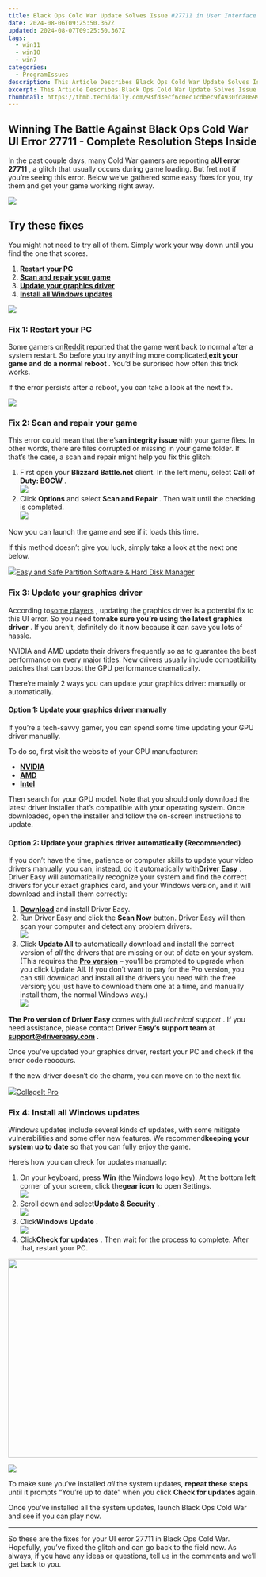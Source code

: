 ```yaml
---
title: Black Ops Cold War Update Solves Issue #27711 in User Interface (UI)
date: 2024-08-06T09:25:50.367Z
updated: 2024-08-07T09:25:50.367Z
tags:
  - win11
  - win10
  - win7
categories:
  - ProgramIssues
description: This Article Describes Black Ops Cold War Update Solves Issue #27711 in User Interface (UI)
excerpt: This Article Describes Black Ops Cold War Update Solves Issue #27711 in User Interface (UI)
thumbnail: https://thmb.techidaily.com/93fd3ecf6c0ec1cdbec9f4930fda0699ca8c617492c26f7c6f508a444f408426.jpg
---
```


## Winning The Battle Against Black Ops Cold War UI Error 27711 - Complete Resolution Steps Inside

In the past couple days, many Cold War gamers are reporting a**UI error 27711** , a glitch that usually occurs during game loading. But fret not if you’re seeing this error. Below we’ve gathered some easy fixes for you, try them and get your game working right away.

<!-- affiliate ads begin -->
<a href="https://secure.2checkout.com/order/checkout.php?PRODS=3851655&QTY=1&AFFILIATE=108875&CART=1"><img src="http://www.aiseesoft.com/avangate/30p/banner.jpg" border="0"></a>
<!-- affiliate ads end -->
## Try these fixes

 You might not need to try all of them. Simply work your way down until you find the one that scores.

1. **[Restart your PC](https://tools.techidaily.com/drivereasy/download/)**
2. **[Scan and repair your game](https://tools.techidaily.com/drivereasy/download/)**
3. **[Update your graphics driver](https://tools.techidaily.com/drivereasy/download/)**
4. **[Install all Windows updates](https://tools.techidaily.com/drivereasy/download/)**

<!-- affiliate ads begin -->
<a href="https://secure.2checkout.com/order/checkout.php?PRODS=35038891&QTY=1&AFFILIATE=108875&CART=1"><img src="https://www.dupinout.com/wp-content/uploads/2021/12/DupInOut-New-Duplicate-Scan-Tab.png" border="0"></a>
<!-- affiliate ads end -->
### Fix 1: Restart your PC

 Some gamers on[Reddit](https://www.reddit.com/r/blackopscoldwar/comments/kia139/get%5Fui%5Ferror%5F27711%5Fand%5Falso%5Fsomething%5Felse/) reported that the game went back to normal after a system restart. So before you try anything more complicated,**exit your game and do a normal reboot** . You’d be surprised how often this trick works.

 If the error persists after a reboot, you can take a look at the next fix.

<!-- affiliate ads begin -->
<a href="https://store.revouninstaller.com/order/checkout.php?PRODS=28010250&QTY=1&AFFILIATE=108875&CART=1"><img src="https://secure.avangate.com/images/merchant/4282ec8de8c9be897e7aff4aa231b1a4/336__280a.jpg" border="0"></a>
<!-- affiliate ads end -->
### Fix 2: Scan and repair your game

 This error could mean that there’s**an integrity issue** with your game files. In other words, there are files corrupted or missing in your game folder. If that’s the case, a scan and repair might help you fix this glitch:

1. First open your **Blizzard Battle.net** client. In the left menu, select **Call of Duty: BOCW** .  
![](https://images.drivereasy.com/wp-content/uploads/2020/11/bocw-verify.jpg)
2. Click **Options**  and select **Scan and Repair** . Then wait until the checking is completed.  
![](https://images.drivereasy.com/wp-content/uploads/2020/11/bocw-verify-2.jpg)

Now you can launch the game and see if it loads this time.

 If this method doesn’t give you luck, simply take a look at the next one below.

<!-- affiliate ads begin -->
<a href="https://secure.2checkout.com/order/checkout.php?PRODS=22741618&QTY=1&AFFILIATE=108875&CART=1"><img src="https://www.diskpart.com/resource/images/index/dp-index-img-banner-people@2x.png" border="0">Easy and Safe Partition Software & Hard Disk Manager</a>
<!-- affiliate ads end -->
### Fix 3: Update your graphics driver

 According to[some players](https://www.reddit.com/r/blackopscoldwar/comments/kiaa2w/ui%5Ferror%5F27711%5Fcant%5Fload%5Fthe%5Fgame%5Fanymore%5Fpc/) , updating the graphics driver is a potential fix to this UI error. So you need to**make sure you’re using the latest graphics driver** . If you aren’t, definitely do it now because it can save you lots of hassle.

 NVIDIA and AMD update their drivers frequently so as to guarantee the best performance on every major titles. New drivers usually include compatibility patches that can boost the GPU performance dramatically.

 There’re mainly 2 ways you can update your graphics driver: manually or automatically.

#### Option 1: Update your graphics driver manually

 If you’re a tech-savvy gamer, you can spend some time updating your GPU driver manually.

To do so, first visit the website of your GPU manufacturer:

* **[NVIDIA](https://tools.techidaily.com/drivereasy/download/)**
* **[AMD](https://www.amd.com/en/support)**
* **[Intel](https://downloadcenter.intel.com/product/80939/Graphics)**

 Then search for your GPU model. Note that you should only download the latest driver installer that’s compatible with your operating system. Once downloaded, open the installer and follow the on-screen instructions to update.

#### Option 2: Update your graphics driver automatically (Recommended)

 If you don’t have the time, patience or computer skills to update your video drivers manually, you can, instead, do it automatically with[**Driver Easy**](https://tools.techidaily.com/drivereasy/download/) . Driver Easy will automatically recognize your system and find the correct drivers for your exact graphics card, and your Windows version, and it will download and install them correctly:

1. **[Download](https://tools.techidaily.com/drivereasy/download/)**  and install Driver Easy.
2. Run Driver Easy and click the **Scan Now** button. Driver Easy will then scan your computer and detect any problem drivers.  
![](https://images.drivereasy.com/wp-content/uploads/2020/08/Scan-now.jpg)
3. Click **Update All** to automatically download and install the correct version of _all_ the drivers that are missing or out of date on your system.(This requires the **[Pro version](https://tools.techidaily.com/drivereasy/download/)**  – you’ll be prompted to upgrade when you click Update All. If you don’t want to pay for the Pro version, you can still download and install all the drivers you need with the free version; you just have to download them one at a time, and manually install them, the normal Windows way.)  
![](https://images.drivereasy.com/wp-content/uploads/2020/09/de-update-all-rtx-3080.jpg)

**The Pro version of Driver Easy** comes with _full technical support_ . If you need assistance, please contact **Driver Easy’s support team** at **[support@drivereasy.com](https://tools.techidaily.com/drivereasy/download/) .**

 Once you’ve updated your graphics driver, restart your PC and check if the error code reoccurs.

 If the new driver doesn’t do the charm, you can move on to the next fix.

<!-- affiliate ads begin -->
<a href="https://secure.2checkout.com/order/checkout.php?PRODS=4530091&QTY=1&AFFILIATE=108875&CART=1"><img src="https://www.pearlmountainsoft.com/n_img/product/cit_win/banScrn.jpg" border="0">CollageIt Pro</a>
<!-- affiliate ads end -->
### Fix 4: Install all Windows updates

 Windows updates include several kinds of updates, with some mitigate vulnerabilities and some offer new features. We recommend**keeping your system up to date** so that you can fully enjoy the game.

Here’s how you can check for updates manually:

1. On your keyboard, press **Win** (the Windows logo key). At the bottom left corner of your screen, click the**gear icon** to open Settings.  
![](https://images.drivereasy.com/wp-content/uploads/2020/12/windows-10-start-menu-open-settings-gear-icon.jpg)
2. Scroll down and select**Update & Security** .  
![](https://images.drivereasy.com/wp-content/uploads/2020/12/windows-10-start-menu-open-settings-update.jpg)
3. Click**Windows Update** .  
![](https://images.drivereasy.com/wp-content/uploads/2020/12/windows-10-start-menu-open-settings-update-2.jpg)
4. Click**Check for updates** . Then wait for the process to complete. After that, restart your PC.  
<!-- affiliate ads begin -->
<a href="https://aidotcom.pxf.io/c/5597632/2086436/19576" target="_top" id="2086436"><img src="//a.impactradius-go.com/display-ad/19576-2086436" border="0" alt="" width="1500" height="400"/></a><img height="0" width="0" src="https://imp.pxf.io/i/5597632/2086436/19576" style="position:absolute;visibility:hidden;" border="0" />
<!-- affiliate ads end -->
![](https://images.drivereasy.com/wp-content/uploads/2020/12/windows-10-start-menu-open-settings-update-3.jpg)

 To make sure you’ve installed _all_  the system updates, **repeat these steps** until it prompts “You’re up to date” when you click **Check for updates** again.

 Once you’ve installed all the system updates, launch Black Ops Cold War and see if you can play now.

---

 So these are the fixes for your UI error 27711 in Black Ops Cold War. Hopefully, you’ve fixed the glitch and can go back to the field now. As always, if you have any ideas or questions, tell us in the comments and we’ll get back to you.

<ins class="adsbygoogle"
     style="display:block"
     data-ad-format="autorelaxed"
     data-ad-client="ca-pub-7571918770474297"
     data-ad-slot="1223367746"></ins>



<ins class="adsbygoogle"
     style="display:block"
     data-ad-client="ca-pub-7571918770474297"
     data-ad-slot="8358498916"
     data-ad-format="auto"
     data-full-width-responsive="true"></ins>
